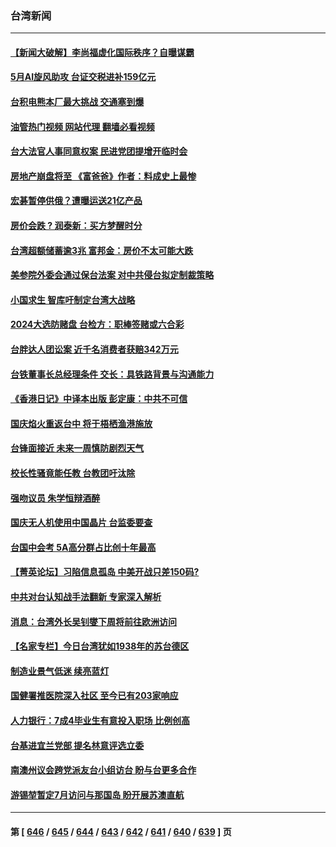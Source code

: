 ### 台湾新闻
---
#### [【新闻大破解】李尚福虚化国际秩序？自曝谋霸](../../pages/ncid1349361/n14013214.md?06100445) 
#### [5月AI旋风助攻 台证交税进补159亿元](../../pages/ncid1349361/n14013266.md?06100445) 
#### [台积电熊本厂最大挑战 交通塞到爆](../../pages/ncid1349361/n14013265.md?06100445) 
#### [油管热门视频 网站代理 翻墙必看视频](http://138.2.39.72:81/youtube.html?epic-marker?06100445)
#### [台大法官人事同意权案 民进党团提增开临时会](../../pages/ncid1349361/n14013268.md?06100445) 
#### [房地产崩盘将至 《富爸爸》作者：料成史上最惨](../../pages/ncid1349361/n14013274.md?06100445) 
#### [宏碁暂停供俄？遭曝运送21亿产品](../../pages/ncid1349361/n14013264.md?06100445) 
#### [房价会跌 ? 润泰新：买方梦醒时分](../../pages/ncid1349361/n14013275.md?06100445) 
#### [台湾超额储蓄逾3兆 富邦金：房价不太可能大跌](../../pages/ncid1349361/n14013262.md?06100445) 
#### [美参院外委会通过保台法案 对中共侵台拟定制裁策略](../../pages/ncid1349361/n14013301.md?06100445) 
#### [小国求生 智库吁制定台湾大战略](../../pages/ncid1349361/n14013298.md?06100445) 
#### [2024大选防赌盘 台检方：职棒签赌或六合彩](../../pages/ncid1349361/n14013306.md?06100445) 
#### [台胖达人团讼案 近千名消费者获赔342万元](../../pages/ncid1349361/n14013279.md?06100445) 
#### [台铁董事长总经理条件 交长：具铁路背景与沟通能力](../../pages/ncid1349361/n14013278.md?06100445) 
#### [《香港日记》中译本出版 彭定康：中共不可信](../../pages/ncid1349361/n14012512.md?06100445) 
#### [国庆焰火重返台中 将于梧栖渔港施放](../../pages/ncid1349361/n14013283.md?06100445) 
#### [台锋面接近 未来一周慎防剧烈天气](../../pages/ncid1349361/n14013236.md?06100445) 
#### [校长性骚竟能任教 台教团吁汰除](../../pages/ncid1349361/n14013233.md?06100445) 
#### [强吻议员 朱学恒辩酒醉](../../pages/ncid1349361/n14013231.md?06100445) 
#### [国庆无人机使用中国晶片 台监委要查](../../pages/ncid1349361/n14013240.md?06100445) 
#### [台国中会考 5A高分群占比创十年最高](../../pages/ncid1349361/n14013238.md?06100445) 
#### [【菁英论坛】习陷信息孤岛 中美开战只差150码?](../../pages/ncid1349361/n14012675.md?06100445) 
#### [中共对台认知战手法翻新 专家深入解析](../../pages/ncid1349361/n14011845.md?06100445) 
#### [消息：台湾外长吴钊燮下周将前往欧洲访问](../../pages/ncid1349361/n14012567.md?06100445) 
#### [【名家专栏】今日台湾犹如1938年的苏台德区](../../pages/ncid1349361/n14011699.md?06100445) 
#### [制造业景气低迷 续亮蓝灯](../../pages/ncid1349361/n14012524.md?06100445) 
#### [国健署推医院深入社区 至今已有203家响应](../../pages/ncid1349361/n14012526.md?06100445) 
#### [人力银行：7成4毕业生有意投入职场 比例创高](../../pages/ncid1349361/n14012522.md?06100445) 
#### [台基进宜兰党部 提名林意评选立委](../../pages/ncid1349361/n14012479.md?06100445) 
#### [南澳州议会跨党派友台小组访台 盼与台更多合作](../../pages/ncid1349361/n14012481.md?06100445) 
#### [游锡堃暂定7月访问与那国岛 盼开展苏澳直航](../../pages/ncid1349361/n14012480.md?06100445) 

---
#### 第 [ [646](./646.md?06100445) / [645](./645.md?06100445) / [644](./644.md?06100445) / [643](./643.md?06100445) / [642](./642.md?06100445) / [641](./641.md?06100445) / [640](./640.md?06100445) / [639](./639.md?06100445) ] 页

